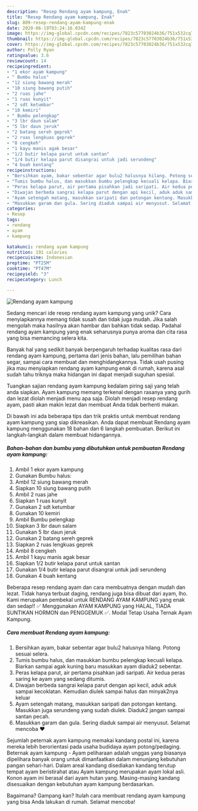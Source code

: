 ```yaml
---
description: "Resep Rendang ayam kampung, Enak"
title: "Resep Rendang ayam kampung, Enak"
slug: 809-resep-rendang-ayam-kampung-enak
date: 2020-06-19T03:24:16.034Z
image: https://img-global.cpcdn.com/recipes/7823c57703024b36/751x532cq70/rendang-ayam-kampung-foto-resep-utama.jpg
thumbnail: https://img-global.cpcdn.com/recipes/7823c57703024b36/751x532cq70/rendang-ayam-kampung-foto-resep-utama.jpg
cover: https://img-global.cpcdn.com/recipes/7823c57703024b36/751x532cq70/rendang-ayam-kampung-foto-resep-utama.jpg
author: Polly Ryan
ratingvalue: 3.6
reviewcount: 14
recipeingredient:
- "1 ekor ayam kampung"
- " Bumbu halus"
- "12 siung bawang merah"
- "10 siung bawang putih"
- "2 ruas jahe"
- "1 ruas kunyit"
- "2 sdt ketumbar"
- "10 kemiri"
- " Bumbu pelengkap"
- "3 lbr daun salam"
- "5 lbr daun jeruk"
- "2 batang sereh geprek"
- "2 ruas lengkuas geprek"
- "8 cengkeh"
- "1 kayu manis agak besar"
- "1/2 butir kelapa parut untuk santan"
- "1/4 butir kelapa parut disangrai untuk jadi serundeng"
- "4 buah kentang"
recipeinstructions:
- "Bersihkan ayam, bakar sebentar agar bulu2 halusnya hilang. Potong sesuai selera."
- "Tumis bumbu halus, dan masukkan bumbu pelengkap kecuali kelapa. Biarkan sampai agak kuning baru masukkan ayam diaduk2 sebentar."
- "Peras kelapa parut, air pertama pisahkan jadi saripati. Air kedua peras saring ke ayam yang sedang ditumis."
- "Diwajan berbeda sangrai kelapa parut dengan api kecil, aduk aduk sampai kecoklatan. Kemudian diulek sampai halus dan minyak2nya keluar"
- "Ayam setengah matang, masukkan saripati dan potongan kentang. Masukkan juga serundeng yang sudah diulek. Diaduk2 jangan sampai santan pecah."
- "Masukkan garam dan gula. Sering diaduk sampai air menyusut. Selamat mencoba ❤"
categories:
- Resep
tags:
- rendang
- ayam
- kampung

katakunci: rendang ayam kampung 
nutrition: 191 calories
recipecuisine: Indonesian
preptime: "PT25M"
cooktime: "PT47M"
recipeyield: "3"
recipecategory: Lunch

---
```



![Rendang ayam kampung](https://img-global.cpcdn.com/recipes/7823c57703024b36/751x532cq70/rendang-ayam-kampung-foto-resep-utama.jpg)

Sedang mencari ide resep rendang ayam kampung yang unik? Cara menyiapkannya memang tidak susah dan tidak juga mudah. Jika salah mengolah maka hasilnya akan hambar dan bahkan tidak sedap. Padahal rendang ayam kampung yang enak seharusnya punya aroma dan cita rasa yang bisa memancing selera kita.

Banyak hal yang sedikit banyak berpengaruh terhadap kualitas rasa dari rendang ayam kampung, pertama dari jenis bahan, lalu pemilihan bahan segar, sampai cara membuat dan menghidangkannya. Tidak usah pusing jika mau menyiapkan rendang ayam kampung enak di rumah, karena asal sudah tahu triknya maka hidangan ini dapat menjadi suguhan spesial.

Tuangkan sajian rendang ayam kampung kedalam piring saji yang telah anda siapkan. Ayam kampung memang terkenal dengan rasanya yang gurih dan lezat diolah menjadi menu apa saja. Diolah menjadi resep rendang ayam, pasti akan makin lezat dan membuat Anda tidak berhenti makan.


Di bawah ini ada beberapa tips dan trik praktis untuk membuat rendang ayam kampung yang siap dikreasikan. Anda dapat membuat Rendang ayam kampung menggunakan 18 bahan dan 6 langkah pembuatan. Berikut ini langkah-langkah dalam membuat hidangannya.

<!--inarticleads1-->

##### Bahan-bahan dan bumbu yang dibutuhkan untuk pembuatan Rendang ayam kampung:

1. Ambil 1 ekor ayam kampung
1. Gunakan  Bumbu halus:
1. Ambil 12 siung bawang merah
1. Siapkan 10 siung bawang putih
1. Ambil 2 ruas jahe
1. Siapkan 1 ruas kunyit
1. Gunakan 2 sdt ketumbar
1. Gunakan 10 kemiri
1. Ambil  Bumbu pelengkap
1. Siapkan 3 lbr daun salam
1. Gunakan 5 lbr daun jeruk
1. Gunakan 2 batang sereh geprek
1. Siapkan 2 ruas lengkuas geprek
1. Ambil 8 cengkeh
1. Ambil 1 kayu manis agak besar
1. Siapkan 1/2 butir kelapa parut untuk santan
1. Gunakan 1/4 butir kelapa parut disangrai untuk jadi serundeng
1. Gunakan 4 buah kentang


Beberapa resep rendang ayam dan cara membuatnya dengan mudah dan lezat. Tidak hanya terbuat daging, rendang juga bisa dibuat dari ayam, lho. Kami merupakan pembekal untuk RENDANG AYAM KAMPUNG yang enak dan sedap!! ✅ Menggunakan AYAM KAMPUNG yang HALAL, TIADA SUNTIKAN HORMON dan PENGGEMUK ✅. Modal Tetap Usaha Ternak Ayam Kampung. 

<!--inarticleads2-->

##### Cara membuat Rendang ayam kampung:

1. Bersihkan ayam, bakar sebentar agar bulu2 halusnya hilang. Potong sesuai selera.
1. Tumis bumbu halus, dan masukkan bumbu pelengkap kecuali kelapa. Biarkan sampai agak kuning baru masukkan ayam diaduk2 sebentar.
1. Peras kelapa parut, air pertama pisahkan jadi saripati. Air kedua peras saring ke ayam yang sedang ditumis.
1. Diwajan berbeda sangrai kelapa parut dengan api kecil, aduk aduk sampai kecoklatan. Kemudian diulek sampai halus dan minyak2nya keluar
1. Ayam setengah matang, masukkan saripati dan potongan kentang. Masukkan juga serundeng yang sudah diulek. Diaduk2 jangan sampai santan pecah.
1. Masukkan garam dan gula. Sering diaduk sampai air menyusut. Selamat mencoba ❤


Sejumlah peternak ayam kampung memakai kandang postal ini, karena mereka lebih berorientasi pada usaha budidaya ayam potong/pedaging. Beternak ayam kampung - Ayam peliharaan adalah unggas yang biasanya dipelihara banyak orang untuk dimanfaatkan dalam menunjang kebutuhan pangan sehari-hari. Dalam areal kandang disediakan kandang terutup tempat ayam beristirahat atau Ayam kampung merupakan ayam lokal asli. Konon ayam ini berasal dari ayam hutan yang. Masing-masing kandang disesuaikan dengan kebutuhan ayam kampung berdasarkan. 

Bagaimana? Gampang kan? Itulah cara membuat rendang ayam kampung yang bisa Anda lakukan di rumah. Selamat mencoba!
